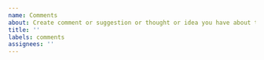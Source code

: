 ```yaml
---
name: Comments
about: Create comment or suggestion or thought or idea you have about the plugin
title: ''
labels: comments
assignees: ''
---
```

